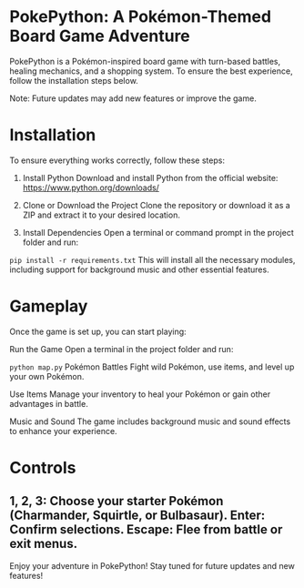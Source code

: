 # PokePython: A Pokémon-Themed Board Game Adventure
PokePython is a Pokémon-inspired board game with turn-based battles, healing mechanics, and a shopping system. To ensure the best experience, follow the installation steps below.

Note: Future updates may add new features or improve the game.

# Installation
To ensure everything works correctly, follow these steps:

1. Install Python
Download and install Python from the official website:
https://www.python.org/downloads/

2. Clone or Download the Project
Clone the repository or download it as a ZIP and extract it to your desired location.

3. Install Dependencies
Open a terminal or command prompt in the project folder and run:

`pip install -r requirements.txt`
This will install all the necessary modules, including support for background music and other essential features.

# Gameplay
Once the game is set up, you can start playing:

Run the Game
Open a terminal in the project folder and run:

`python map.py`
Pokémon Battles
Fight wild Pokémon, use items, and level up your own Pokémon.

Use Items
Manage your inventory to heal your Pokémon or gain other advantages in battle.

Music and Sound
The game includes background music and sound effects to enhance your experience.

# Controls
1, 2, 3: Choose your starter Pokémon (Charmander, Squirtle, or Bulbasaur).
Enter: Confirm selections.
Escape: Flee from battle or exit menus.
-----------------------------------------------------------------------------------
Enjoy your adventure in PokePython! Stay tuned for future updates and new features!
